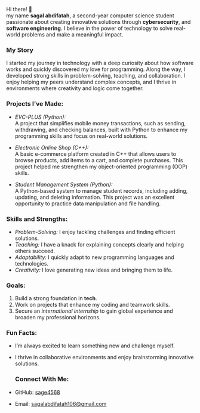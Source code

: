 Hi there! 👋  
my name **sagal abdifatah**, a second-year computer science student passionate about creating innovative solutions through **cybersecurity**, and **software engineering**.
I believe in the power of technology to solve real-world problems and make a meaningful impact.

### My Story
I started my journey in technology with a deep curiosity about how software works and quickly discovered my love for programming.
Along the way, I developed strong skills in problem-solving, teaching, and collaboration. I enjoy helping my peers understand complex concepts, and I thrive in environments where creativity and logic come together.

### Projects I’ve Made:
- *EVC-PLUS (Python):*  
  A project that simplifies mobile money transactions, such as sending, withdrawing, and checking balances,
  built with Python to enhance my programming skills and focus on real-world solutions.

- *Electronic Online Shop (C++):*  
  A basic e-commerce platform created in C++ that allows users to browse products, add items to a cart,
  and complete purchases. This project helped me strengthen my object-oriented programming (OOP) skills.

- *Student Management System (Python):*  
  A Python-based system to manage student records, including adding, updating, and deleting information.
  This project was an excellent opportunity to practice data manipulation and file handling.

### Skills and Strengths:
- *Problem-Solving:* I enjoy tackling challenges and finding efficient solutions.  
- *Teaching:* I have a knack for explaining concepts clearly and helping others succeed.  
- *Adaptability:* I quickly adapt to new programming languages and technologies.  
- *Creativity:* I love generating new ideas and bringing them to life.  

### Goals:
1. Build a strong foundation in **tech**.  
2. Work on projects that enhance my coding and teamwork skills.  
3. Secure an *international internship* to gain global experience and broaden my professional horizons.

### Fun Facts:
- I’m always excited to learn something new and challenge myself.  
- I thrive in collaborative environments and enjoy brainstorming innovative solutions.

  ### Connect With Me:
- GitHub: [sage4568](https://github.com/sage4568/sage.git)   
- Email: sagalabdifatah106@gmail.com

